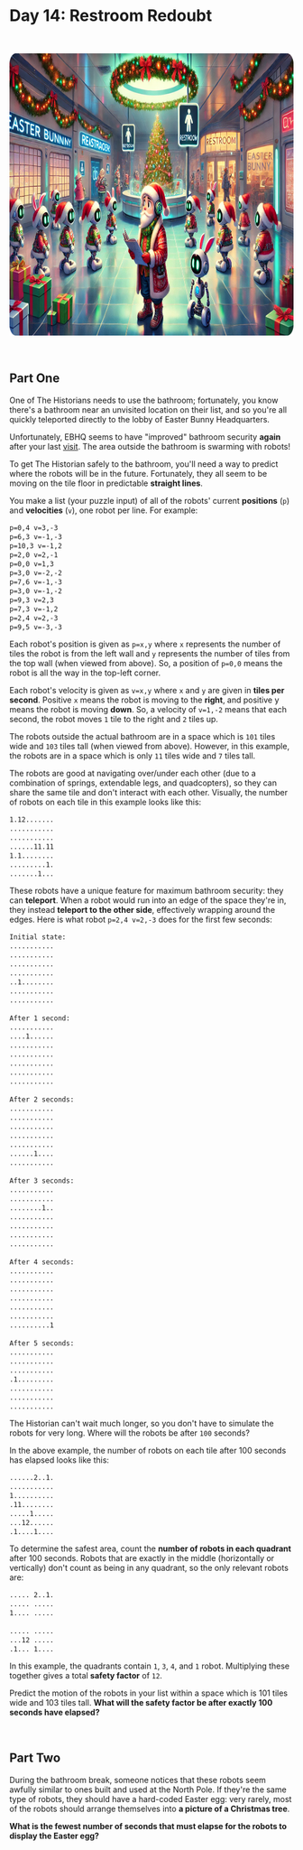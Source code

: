 # Day 14: Restroom Redoubt

<br/>

<p align="center">
	<img src="illustration.png" height="500">
</p>

<br/>

## Part One

One of The Historians needs to use the bathroom; fortunately, you know there's a bathroom near an unvisited location on their list, and so you're all quickly teleported directly to the lobby of Easter Bunny Headquarters.

Unfortunately, EBHQ seems to have "improved" bathroom security **again** after your last [visit](https://adventofcode.com/2016/day/2). The area outside the bathroom is swarming with robots!

To get The Historian safely to the bathroom, you'll need a way to predict where the robots will be in the future. Fortunately, they all seem to be moving on the tile floor in predictable **straight lines**.

You make a list (your puzzle input) of all of the robots' current **positions** (`p`) and **velocities** (`v`), one robot per line. For example:
```
p=0,4 v=3,-3
p=6,3 v=-1,-3
p=10,3 v=-1,2
p=2,0 v=2,-1
p=0,0 v=1,3
p=3,0 v=-2,-2
p=7,6 v=-1,-3
p=3,0 v=-1,-2
p=9,3 v=2,3
p=7,3 v=-1,2
p=2,4 v=2,-3
p=9,5 v=-3,-3
```

Each robot's position is given as `p=x,y` where `x` represents the number of tiles the robot is from the left wall and `y` represents the number of tiles from the top wall (when viewed from above). So, a position of `p=0,0` means the robot is all the way in the top-left corner.

Each robot's velocity is given as `v=x,y` where `x` and `y` are given in **tiles per second**. Positive `x` means the robot is moving to the **right**, and positive y means the robot is moving **down**. So, a velocity of `v=1,-2` means that each second, the robot moves `1` tile to the right and `2` tiles up.

The robots outside the actual bathroom are in a space which is `101` tiles wide and `103` tiles tall (when viewed from above). However, in this example, the robots are in a space which is only `11` tiles wide and `7` tiles tall.

The robots are good at navigating over/under each other (due to a combination of springs, extendable legs, and quadcopters), so they can share the same tile and don't interact with each other. Visually, the number of robots on each tile in this example looks like this:
```
1.12.......
...........
...........
......11.11
1.1........
.........1.
.......1...
```

These robots have a unique feature for maximum bathroom security: they can **teleport**. When a robot would run into an edge of the space they're in, they instead **teleport to the other side**, effectively wrapping around the edges. Here is what robot `p=2,4 v=2,-3` does for the first few seconds:
```
Initial state:
...........
...........
...........
...........
..1........
...........
...........

After 1 second:
...........
....1......
...........
...........
...........
...........
...........

After 2 seconds:
...........
...........
...........
...........
...........
......1....
...........

After 3 seconds:
...........
...........
........1..
...........
...........
...........
...........

After 4 seconds:
...........
...........
...........
...........
...........
...........
..........1

After 5 seconds:
...........
...........
...........
.1.........
...........
...........
...........
```

The Historian can't wait much longer, so you don't have to simulate the robots for very long. Where will the robots be after `100` seconds?

In the above example, the number of robots on each tile after 100 seconds has elapsed looks like this:
```
......2..1.
...........
1..........
.11........
.....1.....
...12......
.1....1....
```

To determine the safest area, count the **number of robots in each quadrant** after 100 seconds. Robots that are exactly in the middle (horizontally or vertically) don't count as being in any quadrant, so the only relevant robots are:
```
..... 2..1.
..... .....
1.... .....

..... .....
...12 .....
.1... 1....
```

In this example, the quadrants contain `1`, `3`, `4`, and `1` robot. Multiplying these together gives a total **safety factor** of `12`.

Predict the motion of the robots in your list within a space which is 101 tiles wide and 103 tiles tall. **What will the safety factor be after exactly 100 seconds have elapsed?**

<br/>

## Part Two

During the bathroom break, someone notices that these robots seem awfully similar to ones built and used at the North Pole. If they're the same type of robots, they should have a hard-coded Easter egg: very rarely, most of the robots should arrange themselves into **a picture of a Christmas tree**.

**What is the fewest number of seconds that must elapse for the robots to display the Easter egg?**
